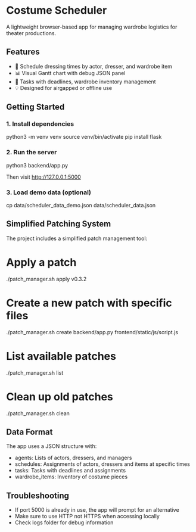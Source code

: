 # Costume Scheduler

A lightweight browser-based app for managing wardrobe logistics for theater productions.

## Features

- 📅 Schedule dressing times by actor, dresser, and wardrobe item
- 📊 Visual Gantt chart with debug JSON panel
- 🔹 Tasks with deadlines, wardrobe inventory management
- 💡 Designed for airgapped or offline use

## Getting Started

### 1. Install dependencies
python3 -m venv venv
source venv/bin/activate
pip install flask

### 2. Run the server
python3 backend/app.py

Then visit http://127.0.0.1:5000

### 3. Load demo data (optional)
cp data/scheduler_data_demo.json data/scheduler_data.json

## Simplified Patching System

The project includes a simplified patch management tool:

# Apply a patch
./patch_manager.sh apply v0.3.2

# Create a new patch with specific files
./patch_manager.sh create backend/app.py frontend/static/js/script.js

# List available patches
./patch_manager.sh list

# Clean up old patches
./patch_manager.sh clean

## Data Format

The app uses a JSON structure with:
- agents: Lists of actors, dressers, and managers
- schedules: Assignments of actors, dressers and items at specific times
- tasks: Tasks with deadlines and assignments
- wardrobe_items: Inventory of costume pieces

## Troubleshooting

- If port 5000 is already in use, the app will prompt for an alternative
- Make sure to use HTTP not HTTPS when accessing locally
- Check logs folder for debug information
